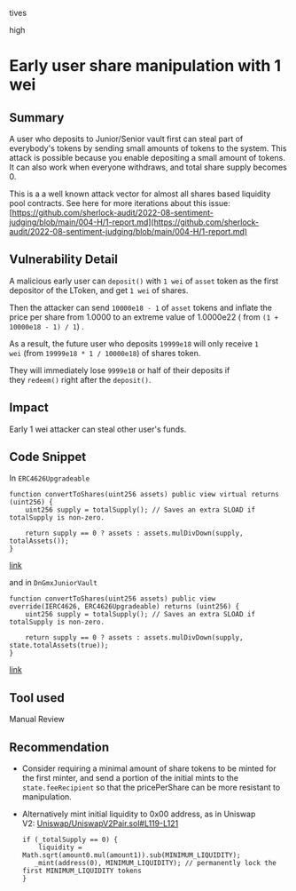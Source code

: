 tives

high

# Early user share manipulation with 1 wei

## Summary

A user who deposits to Junior/Senior vault first can steal part of everybody's tokens by sending small amounts of tokens to the system. This attack is possible because you enable depositing a small amount of tokens. It can also work when everyone withdraws, and total share supply becomes 0.

This is a a well known attack vector for almost all shares based liquidity pool contracts. See here for more iterations about this issue: [https://github.com/sherlock-audit/2022-08-sentiment-judging/blob/main/004-H/1-report.md](https://github.com/sherlock-audit/2022-08-sentiment-judging/blob/main/004-H/1-report.md)

## Vulnerability Detail

A malicious early user can `deposit()` with `1 wei` of `asset` token as the first depositor of the LToken, and get `1 wei` of shares.

Then the attacker can send `10000e18 - 1` of `asset` tokens and inflate the price per share from 1.0000 to an extreme value of 1.0000e22 ( from `(1 + 10000e18 - 1) / 1`) .

As a result, the future user who deposits `19999e18` will only receive `1 wei` (from `19999e18 * 1 / 10000e18`) of shares token.

They will immediately lose `9999e18` or half of their deposits if they `redeem()` right after the `deposit()`.

## Impact

Early 1 wei attacker can steal other user's funds.

## Code Snippet
In `ERC4626Upgradeable`

```solidity
function convertToShares(uint256 assets) public view virtual returns (uint256) {
    uint256 supply = totalSupply(); // Saves an extra SLOAD if totalSupply is non-zero.

    return supply == 0 ? assets : assets.mulDivDown(supply, totalAssets());
}
```

[link](https://github.com/sherlock-audit/2022-10-rage-trade/blob/main/dn-gmx-vaults/contracts/ERC4626/ERC4626Upgradeable.sol/#L192)

and in `DnGmxJuniorVault`

```solidity
function convertToShares(uint256 assets) public view override(IERC4626, ERC4626Upgradeable) returns (uint256) {
    uint256 supply = totalSupply(); // Saves an extra SLOAD if totalSupply is non-zero.

    return supply == 0 ? assets : assets.mulDivDown(supply, state.totalAssets(true));
}
```

[link](https://github.com/sherlock-audit/2022-10-rage-trade/blob/main/dn-gmx-vaults/contracts/vaults/DnGmxJuniorVault.sol/#L545)

## Tool used

Manual Review

## Recommendation

- Consider requiring a minimal amount of share tokens to be minted for the first minter, and send a portion of the initial mints to the `state.feeRecipient` so that the pricePerShare can be more resistant to manipulation.
- Alternatively mint initial liquidity to 0x00 address, as in Uniswap V2: [Uniswap/UniswapV2Pair.sol#L119-L121](https://github.com/Uniswap/v2-core/blob/master/contracts/UniswapV2Pair.sol#L119-L121)
    
    ```solidity
    if (_totalSupply == 0) {
        liquidity = Math.sqrt(amount0.mul(amount1)).sub(MINIMUM_LIQUIDITY);
       _mint(address(0), MINIMUM_LIQUIDITY); // permanently lock the first MINIMUM_LIQUIDITY tokens
    }
    ```